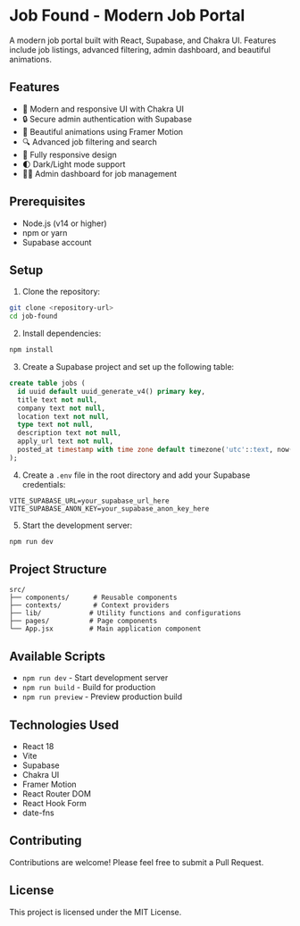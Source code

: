 # Job Found - Modern Job Portal

A modern job portal built with React, Supabase, and Chakra UI. Features include job listings, advanced filtering, admin dashboard, and beautiful animations.

## Features

- 🎯 Modern and responsive UI with Chakra UI
- 🔒 Secure admin authentication with Supabase
- 🎨 Beautiful animations using Framer Motion
- 🔍 Advanced job filtering and search
- 📱 Fully responsive design
- 🌓 Dark/Light mode support
- 👩‍💼 Admin dashboard for job management

## Prerequisites

- Node.js (v14 or higher)
- npm or yarn
- Supabase account

## Setup

1. Clone the repository:
```bash
git clone <repository-url>
cd job-found
```

2. Install dependencies:
```bash
npm install
```

3. Create a Supabase project and set up the following table:

```sql
create table jobs (
  id uuid default uuid_generate_v4() primary key,
  title text not null,
  company text not null,
  location text not null,
  type text not null,
  description text not null,
  apply_url text not null,
  posted_at timestamp with time zone default timezone('utc'::text, now()) not null
);
```

4. Create a `.env` file in the root directory and add your Supabase credentials:
```
VITE_SUPABASE_URL=your_supabase_url_here
VITE_SUPABASE_ANON_KEY=your_supabase_anon_key_here
```

5. Start the development server:
```bash
npm run dev
```

## Project Structure

```
src/
├── components/      # Reusable components
├── contexts/        # Context providers
├── lib/            # Utility functions and configurations
├── pages/          # Page components
└── App.jsx         # Main application component
```

## Available Scripts

- `npm run dev` - Start development server
- `npm run build` - Build for production
- `npm run preview` - Preview production build

## Technologies Used

- React 18
- Vite
- Supabase
- Chakra UI
- Framer Motion
- React Router DOM
- React Hook Form
- date-fns

## Contributing

Contributions are welcome! Please feel free to submit a Pull Request.

## License

This project is licensed under the MIT License.
